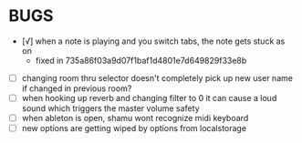 BUGS
====
- [√] when a note is playing and you switch tabs, the note gets stuck as on
	- fixed in 735a86f03a9d07f1baf1d4801e7d649829f33e8b
- [ ] changing room thru selector doesn't completely pick up new user name if changed in previous room?
- [ ] when hooking up reverb and changing filter to 0 it can cause a loud sound which triggers the master volume safety
- [ ] when ableton is open, shamu wont recognize midi keyboard
- [ ] new options are getting wiped by options from localstorage
